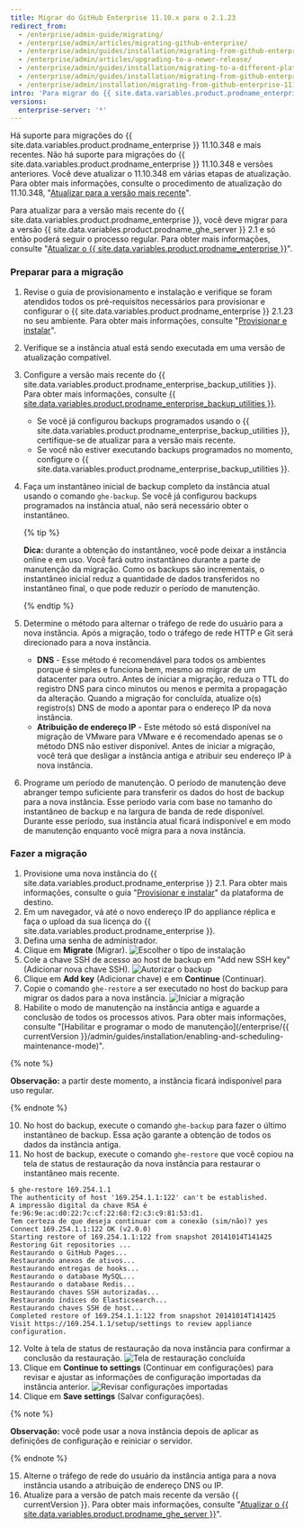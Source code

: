 ```yaml
---
title: Migrar do GitHub Enterprise 11.10.x para o 2.1.23
redirect_from:
  - /enterprise/admin-guide/migrating/
  - /enterprise/admin/articles/migrating-github-enterprise/
  - /enterprise/admin/guides/installation/migrating-from-github-enterprise-v11-10-34x/
  - /enterprise/admin/articles/upgrading-to-a-newer-release/
  - /enterprise/admin/guides/installation/migrating-to-a-different-platform-or-from-github-enterprise-11-10-34x/
  - /enterprise/admin/guides/installation/migrating-from-github-enterprise-11-10-x-to-2-1-23
  - /enterprise/admin/installation/migrating-from-github-enterprise-1110x-to-2123
intro: 'Para migrar do {{ site.data.variables.product.prodname_enterprise }} 11.10.x para o 2.1.23, você precisará configurar uma nova instância do appliance e migrar os dados da instância anterior.'
versions:
  enterprise-server: '*'
---
```


Há suporte para migrações do {{ site.data.variables.product.prodname_enterprise }} 11.10.348 e mais recentes. Não há suporte para migrações do {{ site.data.variables.product.prodname_enterprise }} 11.10.348 e versões anteriores. Você deve atualizar o 11.10.348 em várias etapas de atualização. Para obter mais informações, consulte o procedimento de atualização do 11.10.348, "[Atualizar para a versão mais recente](/enterprise/11.10.340/admin/articles/upgrading-to-the-latest-release/)".

Para atualizar para a versão mais recente do {{ site.data.variables.product.prodname_enterprise }}, você deve migrar para a versão {{ site.data.variables.product.prodname_ghe_server }} 2.1 e só então poderá seguir o processo regular. Para obter mais informações, consulte "[Atualizar o {{ site.data.variables.product.prodname_enterprise }}](/enterprise/admin/guides/installation/upgrading-github-enterprise-server/)".

### Preparar para a migração

1. Revise o guia de provisionamento e instalação e verifique se foram atendidos todos os pré-requisitos necessários para provisionar e configurar o {{ site.data.variables.product.prodname_enterprise }} 2.1.23 no seu ambiente. Para obter mais informações, consulte "[Provisionar e instalar](/enterprise/2.1/admin/guides/installation/provisioning-and-installation/)".
2. Verifique se a instância atual está sendo executada em uma versão de atualização compatível.
3. Configure a versão mais recente do {{ site.data.variables.product.prodname_enterprise_backup_utilities }}. Para obter mais informações, consulte [{{ site.data.variables.product.prodname_enterprise_backup_utilities }}](https://github.com/github/backup-utils).
    - Se você já configurou backups programados usando o {{ site.data.variables.product.prodname_enterprise_backup_utilities }}, certifique-se de atualizar para a versão mais recente.
    - Se você não estiver executando backups programados no momento, configure o {{ site.data.variables.product.prodname_enterprise_backup_utilities }}.
4. Faça um instantâneo inicial de backup completo da instância atual usando o comando `ghe-backup`. Se você já configurou backups programados na instância atual, não será necessário obter o instantâneo.

   {% tip %}

   **Dica:** durante a obtenção do instantâneo, você pode deixar a instância online e em uso. Você fará outro instantâneo durante a parte de manutenção da migração. Como os backups são incrementais, o instantâneo inicial reduz a quantidade de dados transferidos no instantâneo final, o que pode reduzir o período de manutenção.

   {% endtip %}

5. Determine o método para alternar o tráfego de rede do usuário para a nova instância. Após a migração, todo o tráfego de rede HTTP e Git será direcionado para a nova instância.
    - **DNS** - Esse método é recomendável para todos os ambientes porque é simples e funciona bem, mesmo ao migrar de um datacenter para outro. Antes de iniciar a migração, reduza o TTL do registro DNS para cinco minutos ou menos e permita a propagação da alteração. Quando a migração for concluída, atualize o(s) registro(s) DNS de modo a apontar para o endereço IP da nova instância.
    - **Atribuição de endereço IP** - Este método só está disponível na migração de VMware para VMware e é recomendado apenas se o método DNS não estiver disponível. Antes de iniciar a migração, você terá que desligar a instância antiga e atribuir seu endereço IP à nova instância.
6. Programe um período de manutenção. O período de manutenção deve abranger tempo suficiente para transferir os dados do host de backup para a nova instância. Esse período varia com base no tamanho do instantâneo de backup e na largura de banda de rede disponível. Durante esse período, sua instância atual ficará indisponível e em modo de manutenção enquanto você migra para a nova instância.

### Fazer a migração

1. Provisione uma nova instância do {{ site.data.variables.product.prodname_enterprise }} 2.1. Para obter mais informações, consulte o guia "[Provisionar e instalar](/enterprise/2.1/admin/guides/installation/provisioning-and-installation/)" da plataforma de destino.
2. Em um navegador, vá até o novo endereço IP do appliance réplica e faça o upload da sua licença do {{ site.data.variables.product.prodname_enterprise }}.
3. Defina uma senha de administrador.
5. Clique em **Migrate** (Migrar). ![Escolher o tipo de instalação](/assets/images/enterprise/migration/migration-choose-install-type.png)
6. Cole a chave SSH de acesso ao host de backup em "Add new SSH key" (Adicionar nova chave SSH). ![Autorizar o backup](/assets/images/enterprise/migration/migration-authorize-backup-host.png)
7. Clique em **Add key** (Adicionar chave) e em **Continue** (Continuar).
8. Copie o comando `ghe-restore` a ser executado no host do backup para migrar os dados para a nova instância. ![Iniciar a migração](/assets/images/enterprise/migration/migration-restore-start.png)
9. Habilite o modo de manutenção na instância antiga e aguarde a conclusão de todos os processos ativos. Para obter mais informações, consulte "[Habilitar e programar o modo de manutenção](/enterprise/{{ currentVersion }}/admin/guides/installation/enabling-and-scheduling-maintenance-mode)".

  {% note %}

  **Observação:** a partir deste momento, a instância ficará indisponível para uso regular.

  {% endnote %}

10. No host do backup, execute o comando `ghe-backup` para fazer o último instantâneo de backup. Essa ação garante a obtenção de todos os dados da instância antiga.
11. No host de backup, execute o comando `ghe-restore` que você copiou na tela de status de restauração da nova instância para restaurar o instantâneo mais recente.
  ```shell
  $ ghe-restore 169.254.1.1
  The authenticity of host '169.254.1.1:122' can't be established.
  A impressão digital da chave RSA é fe:96:9e:ac:d0:22:7c:cf:22:68:f2:c3:c9:81:53:d1.
  Tem certeza de que deseja continuar com a conexão (sim/não)? yes
  Connect 169.254.1.1:122 OK (v2.0.0)
  Starting restore of 169.254.1.1:122 from snapshot 20141014T141425
  Restoring Git repositories ...
  Restaurando o GitHub Pages...
  Restaurando anexos de ativos...
  Restaurando entregas de hooks...
  Restaurando o database MySQL...
  Restaurando o database Redis...
  Restaurando chaves SSH autorizadas...
  Restaurando índices do Elasticsearch...
  Restaurando chaves SSH de host...
  Completed restore of 169.254.1.1:122 from snapshot 20141014T141425
  Visit https://169.254.1.1/setup/settings to review appliance configuration.
  ```

12. Volte à tela de status de restauração da nova instância para confirmar a conclusão da restauração. ![Tela de restauração concluída](/assets/images/enterprise/migration/restore-complete-screen.png)
13. Clique em **Continue to settings** (Continuar em configurações) para revisar e ajustar as informações de configuração importadas da instância anterior. ![Revisar configurações importadas](/assets/images/enterprise/migration/migration-status-complete.png)
14. Clique em **Save settings** (Salvar configurações).

  {% note %}

  **Observação:** você pode usar a nova instância depois de aplicar as definições de configuração e reiniciar o servidor.

  {% endnote %}

15. Alterne o tráfego de rede do usuário da instância antiga para a nova instância usando a atribuição de endereço DNS ou IP.
16. Atualize para a versão de patch mais recente da versão {{ currentVersion }}. Para obter mais informações, consulte "[Atualizar o {{ site.data.variables.product.prodname_ghe_server }}](/enterprise/admin/guides/installation/upgrading-github-enterprise-server/)".
